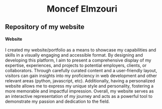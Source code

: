 <h1 align="center">Moncef Elmzouri</h1>

## Repository of my website

#### Website

I created my website/portfolio as a means to showcase my capabilities and skills in a visually engaging and accessible format. By designing and developing this platform, I aim to present a comprehensive display of my expertise, experiences, and projects to potential employers, clients, or collaborators. Through carefully curated content and a user-friendly layout, visitors can gain insights into my proficiency in web development and other relevant areas (python, javascript, etc). Additionally, having a personalized website allows me to express my unique style and personality, fostering a more memorable and impactful impression. Overall, my website serves as an interactive representation of my journey and acts as a powerful tool to demonstrate my passion and dedication to the field.

